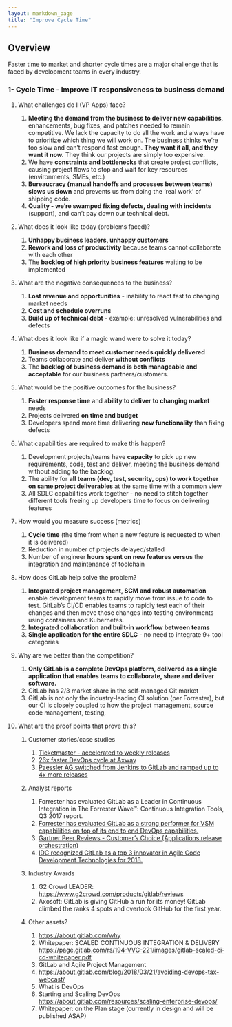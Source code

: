 ```yaml
---
layout: markdown_page
title: "Improve Cycle Time"
---
```

## Overview
Faster time to market and shorter cycle times are a major challenge that is faced by development teams in every industry.

### 1- Cycle Time - Improve IT responsiveness to business demand
1. What challenges do I (VP Apps) face?
   1. **Meeting the demand from the business to deliver new capabilities**, enhancements, bug fixes, and patches needed to remain competitive.  We lack the capacity to do all the work and always have to prioritize which thing we will work on.   The business thinks we’re too slow and can’t respond fast enough.  **They want it all, and they want it now.** They think our projects are simply too expensive.    
   1. We have **constraints and bottlenecks** that create project conflicts, causing project flows to stop and wait for key resources (environments, SMEs, etc.)
   1. **Bureaucracy (manual handoffs and processes between teams) slows us down** and prevents us from doing the ‘real work’ of shipping code.
   1. **Quality - we’re swamped fixing defects, dealing with incidents** (support), and can’t pay down our technical debt.

1. What does it look like today (problems faced)?
   1. **Unhappy business leaders, unhappy customers**
   1. **Rework and loss of productivity** because teams cannot collaborate with each other
   1. The **backlog of high priority business features** waiting to be implemented

1. What are the negative consequences to the business?
   1. **Lost revenue and opportunities** - inability to react fast to changing market needs
   1. **Cost and schedule overruns**
   1. **Build up of technical debt** - example: unresolved vulnerabilities and defects

1. What does it look like if a magic wand were to solve it today?
   1. **Business demand to meet customer needs quickly delivered**
   1. Teams collaborate and deliver **without conflicts**
   1. The **backlog of business demand is both manageable and acceptable** for our business partners/customers.

1. What would be the positive outcomes for the business?
   1. **Faster response time** and **ability to deliver to changing market** needs
   1. Projects delivered **on time and budget**
   1. Developers spend more time delivering **new functionality** than fixing defects

1. What capabilities are required to make this happen?
   1. Development projects/teams have **capacity** to pick up new requirements, code, test and deliver, meeting the business demand without adding to the backlog.
   1. The ability for **all teams (dev, test, security, ops) to work together on same project deliverables** at the same time with a common view
   1. All SDLC capabilities work together - no need to stitch together different tools freeing up developers time to focus on delivering features

1. How would you measure success (metrics)
   1. **Cycle time**  (the time from when a new feature is requested to when it is delivered)
   1. Reduction in number of projects delayed/stalled
   1. Number of engineer **hours spent on new features versus** the integration and maintenance of toolchain

1. How does GitLab help solve the problem?
   1. **Integrated project management, SCM and robust automation** enable development teams to rapidly move from issue to code to test.   GitLab’s CI/CD enables teams to rapidly test each of their changes and then move those changes into testing environments using containers and Kubernetes.  
   1. **Integrated collaboration and built-in workflow between teams**
   1. **Single application for the entire SDLC** - no need to integrate 9+ tool categories

1. Why are we better than the competition?
   1. **Only GitLab is a complete DevOps platform, delivered as a single application that enables teams to collaborate, share and deliver software.**
   1. GitLab has 2/3 market share in the self-managed Git market
   1. GitLab is not only the industry-leading CI solution (per Forrester), but our CI is closely coupled to how the project management, source code management, testing,  

1. What are the proof points that prove this?
   1. Customer stories/case studies
      1. [Ticketmaster - accelerated to weekly releases](/blog/2017/06/07/continous-integration-ticketmaster/)
      1. [26x faster DevOps cycle at Axway](/customers/axway/)
      1. [Paessler AG switched from Jenkins to GitLab and ramped up to 4x more releases](/customers/paessler/)

   1. Analyst reports
      1. Forrester has evaluated GitLab as a Leader in Continuous Integration in The Forrester Wave™: Continuous Integration Tools, Q3 2017 report.
      1. [Forrester has evaluated GitLab as a strong performer for VSM capabilities on top of its end to end DevOps capabilities.](/resources/forrester-new-wave-vsm-2018/)
      1. [Gartner Peer Reviews - Customer’s Choice (Applications release orchestration)](https://www.gartner.com/reviews/market/application-release-orchestration-solutions/vendor/gitlab/?pid=67923)
      1. [IDC recognized GitLab as a top 3 innovator in Agile Code Development Technologies for 2018.](/resources/report-idc-innovators-agile-code-development-2018/)

   1. Industry Awards
      1. G2 Crowd LEADER: https://www.g2crowd.com/products/gitlab/reviews
      1. Axosoft: GitLab is giving GitHub a run for its money! GitLab climbed the ranks 4 spots and overtook GitHub for the first year.

   1. Other assets?
      1. https://about.gitlab.com/why
      1. Whitepaper: SCALED CONTINUOUS INTEGRATION & DELIVERY https://page.gitlab.com/rs/194-VVC-221/images/gitlab-scaled-ci-cd-whitepaper.pdf
      1. GitLab and Agile Project Management
      1. https://about.gitlab.com/blog/2018/03/21/avoiding-devops-tax-webcast/
      1. What is DevOps
      1. Starting and Scaling DevOps https://about.gitlab.com/resources/scaling-enterprise-devops/
      1. Whitepaper: on the Plan stage (currently in design and will be published ASAP)
